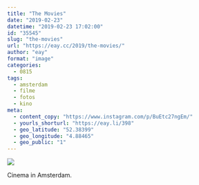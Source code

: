 ```yaml
---
title: "The Movies"
date: "2019-02-23"
datetime: "2019-02-23 17:02:00"
id: "35545"
slug: "the-movies"
url: "https://eay.cc/2019/the-movies/"
author: "eay"
format: "image"
categories:
  - 0815
tags:
  - amsterdam
  - filme
  - fotos
  - kino
meta:
  - content_copy: "https://www.instagram.com/p/BuEtc27ngEm/"
  - yourls_shorturl: "https://eay.li/398"
  - geo_latitude: "52.38399"
  - geo_longitude: "4.88465"
  - geo_public: "1"
---
```


![](https://eay.cc/uploads/2019/the-movies.jpeg)

Cinema in Amsterdam.
